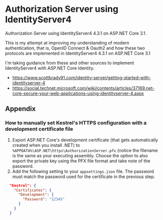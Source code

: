 # Authorization Server using IdentityServer4

Authorization Server using IdentityServer4 4.3.1 on ASP.NET Core 3.1.

This is my attempt at improving my understanding of modern authentication, that is, OpenID Connect & Oauth2
and how these two protocols are implemented in IdentityServer4 4.3.1 on ASP.NET Core 3.1

I'm taking guidance from these and other sources to implement IdentityServer4 with ASP.NET Core Identity.

- <https://www.scottbrady91.com/identity-server/getting-started-with-identityserver-4>
- <https://social.technet.microsoft.com/wiki/contents/articles/37169.net-core-secure-your-web-applications-using-identityserver-4.aspx>

## Appendix

### How to manually set Kestrel's HTTPS configuration with a development certificate file

1. Export ASP.NET Core's development certificate (that gets automatically created when you install .NET)
to `%APPDATA%\ASP.NET\https\AuthorizationServer.pfx` (notice the filename is the same as your executing assembly.
Choose the option to also export the private key using the PFX file format and take note of the password.
1. Add the following setting to your `appsettings.json` file. The password must match the password used for the certificate in the previous step.

```json
  "Kestrel": {
    "Certificates": {
      "Development": {
        "Password": "12345"
      }
    }
  }
```
